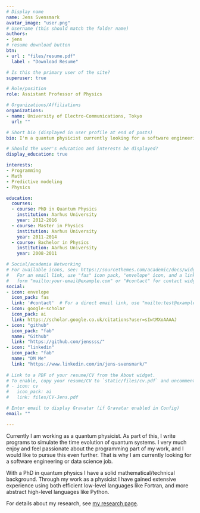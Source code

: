 ```yaml
---
# Display name
name: Jens Svensmark
avatar_image: "user.png"
# Username (this should match the folder name)
authors:
- jens
# resume download button
btn:
- url : "files/resume.pdf"
  label : "Download Resume"

# Is this the primary user of the site?
superuser: true

# Role/position
role: Assistant Professor of Physics

# Organizations/Affiliations
organizations:
- name: University of Electro-Communications, Tokyo
  url: ""

# Short bio (displayed in user profile at end of posts)
bio: I'm a quantum physicist currently looking for a software engineering or data science role.

# Should the user's education and interests be displayed?
display_education: true

interests:
- Programming
- Math
- Predictive modeling
- Physics

education:
  courses:
  - course: PhD in Quantum Physics
    institution: Aarhus University
    year: 2012-2016
  - course: Master in Physics
    institution: Aarhus University
    year: 2011-2014
  - course: Bachelor in Physics
    institution: Aarhus University
    year: 2008-2011

# Social/academia Networking
# For available icons, see: https://sourcethemes.com/academic/docs/widgets/#icons
#   For an email link, use "fas" icon pack, "envelope" icon, and a link in the
#   form "mailto:your-email@example.com" or "#contact" for contact widget.
social:
- icon: envelope
  icon_pack: fas
  link: '#contact'  # For a direct email link, use "mailto:test@example.org".
- icon: google-scholar
  icon_pack: ai
  link: https://scholar.google.co.uk/citations?user=sIwtMXoAAAAJ
- icon: "github"
  icon_pack: "fab"
  name: "Github"
  link: "https://github.com/jenssss/"
- icon: "linkedin"
  icon_pack: "fab" 
  name: "DM Me"
  link: "https://www.linkedin.com/in/jens-svensmark/"
  
# Link to a PDF of your resume/CV from the About widget.
# To enable, copy your resume/CV to `static/files/cv.pdf` and uncomment the lines below.  
# - icon: cv
#   icon_pack: ai
#   link: files/CV-Jens.pdf

# Enter email to display Gravatar (if Gravatar enabled in Config)
email: ""

---
```


Currently I am working as a quantum physicist. As part of this, I
write programs to simulate the time evolution of quantum systems. I
very much enjoy and feel passionate about the programming part of my
work, and I would like to pursue this even further. That is why I am
currently looking for a software engineering or data science job.

With a PhD in quantum physics I have a solid mathematical/technical
background. Through my work as a physicist I have gained extensive
experience using both efficient low-level languages like Fortran, and
more abstract high-level languages like Python.

For details about my research, see [my research
page](http://power1.pc.uec.ac.jp/~jenssss/).
